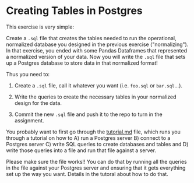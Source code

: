 # Creating Tables in Postgres

This exercise is very simple:

Create a `.sql` file that creates the tables needed to run the operational, normalized database you designed in the previous exercise ("normalizing"). In that exercise, you ended with some Pandas Dataframes that represented a normalized version of your data. Now you will write the `.sql` file that sets up a Postgres database to store data in that normalized format!

Thus you need to: 

1. Create a `.sql` file, call it whatever you want (i.e. `foo.sql` or `bar.sql`...). 

2. Write the queries to create the necessary tables in your normalized design for the data.

3. Commit the new `.sql` file and push it to the repo to turn in the assignment. 

You probably want to first go through the [tutorial.md](tutorial.md) file, which runs you through a tutorial on how to A) run a Postgres server B) connect to a Postgres server C) write SQL queries to create databases and tables and D) write those queries into a file and run that file against a server. 

Please make sure the file works!! You can do that by running all the queries in the file against your Postgres server and ensuring that it gets everything set up the way you want. Details in the tutoral about how to do that. 
